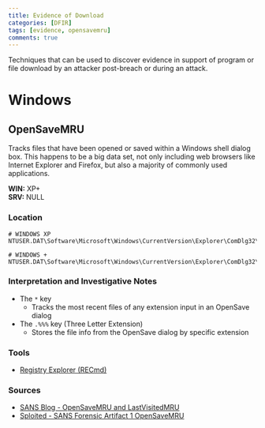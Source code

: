 ```yaml
---
title: Evidence of Download
categories: [DFIR]
tags: [evidence, opensavemru]
comments: true
---
```

Techniques that can be used to discover evidence in support of program or file download by an attacker post-breach or during an attack.

# Windows

## OpenSaveMRU
Tracks files that have been opened or saved within a Windows shell dialog box. This happens to be a big data set, not only including web browsers like Internet Explorer and Firefox, but also a majority of commonly used applications.

**WIN:** XP+ <br>
**SRV:** NULL

### Location
```plaintext
# WINDOWS XP
NTUSER.DAT\Software\Microsoft\Windows\CurrentVersion\Explorer\ComDlg32\OpenSaveMRU

# WINDOWS +
NTUSER.DAT\Software\Microsoft\Windows\CurrentVersion\Explorer\ComDlg32\OpenSavePIDIMRU
```

### Interpretation and Investigative Notes
- The `*` key
  - Tracks the most recent files of any extension input in an OpenSave dialog
- The `.%%%` key (Three Letter Extension)
  - Stores the file info from the OpenSave dialog by specific extension
  
### Tools
- [Registry Explorer (RECmd)](https://www.sans.org/tools/registry-explorer/)

### Sources
- [SANS Blog - OpenSaveMRU and LastVisitedMRU](https://www.sans.org/blog/opensavemru-and-lastvisitedmru/)
- [Sploited - SANS Forensic Artifact 1 OpenSaveMRU](https://sploited.blogspot.com/2012/10/sans-forensic-artifact-1-opensave-mru.html)